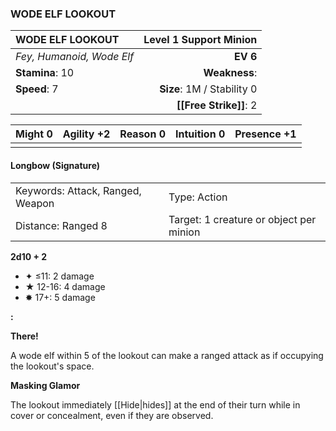 ### WODE ELF LOOKOUT

| WODE ELF LOOKOUT          | **Level 1 Support Minion** |
| :------------------------ | -------------------------: |
| *Fey, Humanoid, Wode Elf* |                   **EV 6** |
| **Stamina**: 10           |              **Weakness**: |
| **Speed**: 7              | **Size**: 1M / Stability 0 |
|                           |     **[[Free Strike]]**: 2 |

| **Might** 0 | **Agility** +2 | **Reason** 0 | **Intuition** 0 | **Presence** +1 |
| ----------- | -------------- | ------------ | --------------- | --------------- |
|             |                |              |                 |                 |

#### Longbow (Signature)

|                                  |                                         |
| :------------------------------- | :-------------------------------------- |
| Keywords: Attack, Ranged, Weapon | Type: Action                            |
| Distance: Ranged 8               | Target: 1 creature or object per minion |

**2d10 + 2**

- ✦ ≤11: 2 damage
- ★ 12-16: 4 damage
- ✸ 17+: 5 damage

**:**

**There!**

A wode elf within 5 of the lookout can make a ranged attack as if occupying the lookout's space.

**Masking Glamor**

The lookout immediately [[Hide|hides]] at the end of their turn while in cover or concealment, even if they are observed.
